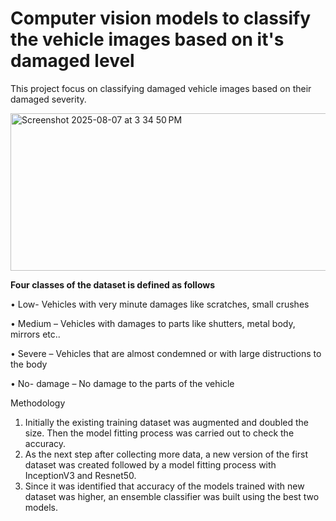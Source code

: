 # Computer vision models to classify the vehicle images based on it's damaged level

This project focus on classifying damaged vehicle images based on their damaged severity. 

<img width="606" height="252" alt="Screenshot 2025-08-07 at 3 34 50 PM" src="https://github.com/user-attachments/assets/9744eece-34a3-44d2-82f6-ffbdd6769602" />

**Four classes of the dataset is defined as follows** 

• Low- Vehicles with very minute damages like scratches, small crushes

• Medium – Vehicles with damages to parts like shutters, metal body, mirrors etc..

• Severe – Vehicles that are almost condemned or with large distructions to the body

• No- damage – No damage to the parts of the vehicle

Methodology
1) Initially the existing training dataset was augmented and doubled the size. Then the
model fitting process was carried out to check the accuracy. 
2) As the next step after collecting more data, a new version of the first dataset was
created followed by a model fitting process with InceptionV3 and Resnet50.
3) Since it was identified that accuracy of the models trained with new dataset was higher,
an ensemble classifier was built using the best two models.
